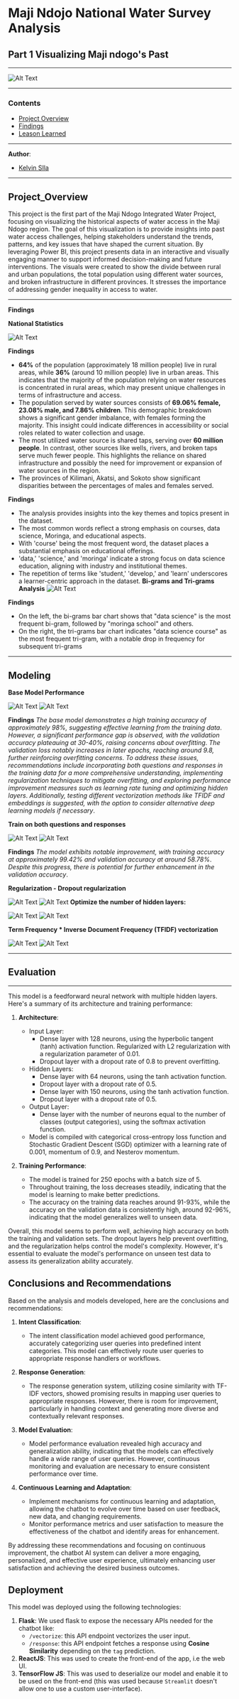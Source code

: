 # Maji Ndojo National Water Survey Analysis
## Part 1 Visualizing Maji ndogo's Past
***
![Alt Text](images/Capture1.PNG)

***

### Contents
- [Project Overview](#project_overview)
- [Findings](Findings)
- [Leason Learned](leason_learned)

***

**Author**: 
* [Kelvin SIla](https://github.com/ksila01)
***
  
## Project_Overview
This project is the first part of the Maji Ndogo Integrated Water Project, focusing on visualizing the historical aspects of water access in the Maji Ndogo region. The goal of this visualization is to provide insights into past water access challenges, helping stakeholders understand the trends, patterns, and key issues that have shaped the current situation. By leveraging Power BI, this project presents data in an interactive and visually engaging manner to support informed decision-making and future interventions. The visuals were created to show the divide between rural and urban populations, the total population using different water sources, and broken infrastructure in different provinces. It stresses the importance of addressing gender inequality in access to water.

***

**Findings**

**National Statistics**

![Alt Text](images/image1.PNG)

**Findings**
* **64%** of the population (approximately 18 million people) live in rural areas, while **36%** (around 10 million people) live in urban areas. This indicates that the majority of the population relying on water resources is concentrated in rural areas, which may present unique challenges in terms of infrastructure and access.
* The population served by water sources consists of **69.06% female, 23.08% male, and 7.86% children**. This demographic breakdown shows a significant gender imbalance, with females forming the majority. This insight could indicate differences in accessibility or social roles related to water collection and usage.
* The most utilized water source is shared taps, serving over **60 million people**. In contrast, other sources like wells, rivers, and broken taps serve much fewer people. This highlights the reliance on shared infrastructure and possibly the need for improvement or expansion of water sources in the region.
* The provinces of Kilimani, Akatsi, and Sokoto show significant disparities between the percentages of males and females served.


**Findings**
* The analysis provides insights into the key themes and topics present in the dataset.
* The most common words reflect a strong emphasis on courses, data science, Moringa, and educational aspects.
* With 'course' being the most frequent word, the dataset places a substantial emphasis on educational offerings.
* 'data,' 'science,' and 'moringa' indicate a strong focus on data science education, aligning with industry and institutional themes.
* The repetition of terms like 'student,' 'develop,' and 'learn' underscores a learner-centric approach in the dataset.
**Bi-grams and Tri-grams Analysis**
![Alt Text](images/most_common_ngrams_subplot.png)

**Findings**

* On the left, the bi-grams bar chart shows that "data science" is the most frequent bi-gram, followed by "moringa school" and others.
* On the right, the tri-grams bar chart indicates "data science course" as the most frequent tri-gram, with a notable drop in frequency for subsequent tri-grams

***
## Modeling

**Base Model Performance**

![Alt Text](images/base_model.png)
![Alt Text](images/base_model1.png)

**Findings**
*The base model demonstrates a high training accuracy of approximately 98%, suggesting effective learning from the training data*.
*However, a significant performance gap is observed, with the validation accuracy plateauing at 30-40%, raising concerns about overfitting*.
*The validation loss notably increases in later epochs, reaching around 9.8, further reinforcing overfitting concerns*.
*To address these issues, recommendations include incorporating both questions and responses in the training data for a more comprehensive understanding, implementing regularization techniques to mitigate overfitting, and exploring performance improvement measures such as learning rate tuning and optimizing hidden layers*.
*Additionally, testing different vectorization methods like TFIDF and embeddings is suggested, with the option to consider alternative deep learning models if necessary*.

**Train on both questions and responses**

![Alt Text](images/model.png)
![Alt Text](images/model1.png)

**Findings**
*The model exhibits notable improvement, with training accuracy at approximately 99.42% and validation accuracy at around 58.78%*.
*Despite this progress, there is potential for further enhancement in the validation accuracy*.

**Regularization - Dropout regularization**

![Alt Text](images/model2.png)
![Alt Text](images/model3.png)
**Optimize the number of hidden layers:**

![Alt Text](images/model4.png)
![Alt Text](images/model5.png)

**Term Frequency * Inverse Document Frequency (TFIDF) vectorization**

![Alt Text](images/model6.png)
![Alt Text](images/model7.png)

***

## Evaluation

***
This model is a feedforward neural network with multiple hidden layers. Here's a summary of its architecture and training performance:

1. **Architecture**:
   - Input Layer: 
     - Dense layer with 128 neurons, using the hyperbolic tangent (tanh) activation function. Regularized with L2 regularization with a regularization parameter of 0.01.
     - Dropout layer with a dropout rate of 0.8 to prevent overfitting.
   - Hidden Layers:
     - Dense layer with 64 neurons, using the tanh activation function.
     - Dropout layer with a dropout rate of 0.5.
     - Dense layer with 150 neurons, using the tanh activation function.
     - Dropout layer with a dropout rate of 0.5.
   - Output Layer:
     - Dense layer with the number of neurons equal to the number of classes (output categories), using the softmax activation function.
   - Model is compiled with categorical cross-entropy loss function and Stochastic Gradient Descent (SGD) optimizer with a learning rate of 0.001, momentum of 0.9, and Nesterov momentum.

2. **Training Performance**:
   - The model is trained for 250 epochs with a batch size of 5.
   - Throughout training, the loss decreases steadily, indicating that the model is learning to make better predictions.
   - The accuracy on the training data reaches around 91-93%, while the accuracy on the validation data is consistently high, around 92-96%, indicating that the model generalizes well to unseen data.

Overall, this model seems to perform well, achieving high accuracy on both the training and validation sets. The dropout layers help prevent overfitting, and the regularization helps control the model's complexity. However, it's essential to evaluate the model's performance on unseen test data to assess its generalization ability accurately.
## Conclusions and Recommendations
Based on the analysis and models developed, here are the conclusions and recommendations:

1. **Intent Classification**:
   - The intent classification model achieved good performance, accurately categorizing user queries into predefined intent categories. This model can effectively route user queries to appropriate response handlers or workflows.

1. **Response Generation**:
   - The response generation system, utilizing cosine similarity with TF-IDF vectors, showed promising results in mapping user queries to appropriate responses. However, there is room for improvement, particularly in handling context and generating more diverse and contextually relevant responses.

1. **Model Evaluation**:
   - Model performance evaluation revealed high accuracy and generalization ability, indicating that the models can effectively handle a wide range of user queries. However, continuous monitoring and evaluation are necessary to ensure consistent performance over time.

1. **Continuous Learning and Adaptation**:
   - Implement mechanisms for continuous learning and adaptation, allowing the chatbot to evolve over time based on user feedback, new data, and changing requirements.
   - Monitor performance metrics and user satisfaction to measure the effectiveness of the chatbot and identify areas for enhancement.

By addressing these recommendations and focusing on continuous improvement, the chatbot AI system can deliver a more engaging, personalized, and effective user experience, ultimately enhancing user satisfaction and achieving the desired business outcomes.

## Deployment

This model was deployed using the following technologies:
1. __Flask__: We used flask to expose the necessary APIs needed for the chatbot like:
    - `/vectorize`: this API endpoint vectorizes the user input.
    - `/response`: this API endpoint fetches a response using __Cosine Similarity__ depending on the `tag` prediction.
2. __ReactJS__: This was used to create the front-end of the app, i.e the web UI.
3. __TensorFlow JS__: This was used to deserialize our model and enable it to be used on the front-end (this was used because `Streamlit` doesn't allow one to use a custom user-interface).
